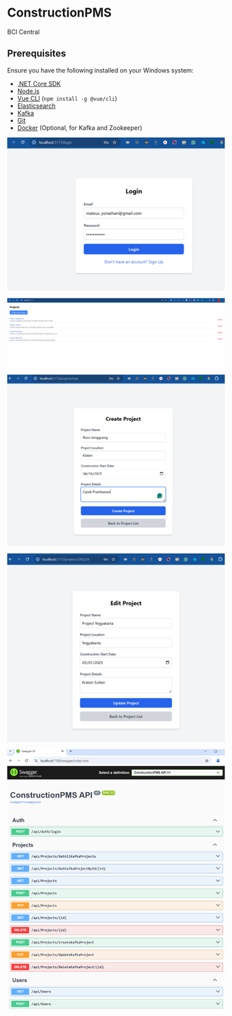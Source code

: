 # ConstructionPMS
BCI Central

## Prerequisites
Ensure you have the following installed on your Windows system:

- [.NET Core SDK](https://dotnet.microsoft.com/en-us/download)
- [Node.js](https://nodejs.org/)
- [Vue CLI](https://cli.vuejs.org/) (`npm install -g @vue/cli`)
- [Elasticsearch](https://www.elastic.co/downloads/elasticsearch)
- [Kafka](https://kafka.apache.org/downloads)
- [Git](https://git-scm.com/)
- [Docker](https://www.docker.com/) (Optional, for Kafka and Zookeeper)

![Alt text](login_sampleimage.png)

![Alt text](projectList_sampleImage.png)

![Alt text](projectcreate_sampleimage.png)

![Alt text](projectupdate_sampleimange.png)

![Alt text](swagger.png)